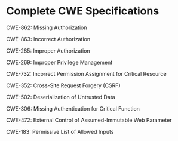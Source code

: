 

# Complete CWE Specifications

CWE-862: Missing Authorization

CWE-863: Incorrect Authorization

CWE-285: Improper Authorization

CWE-269: Improper Privilege Management

CWE-732: Incorrect Permission Assignment for Critical Resource

CWE-352: Cross-Site Request Forgery (CSRF)

CWE-502: Deserialization of Untrusted Data

CWE-306: Missing Authentication for Critical Function

CWE-472: External Control of Assumed-Immutable Web Parameter

CWE-183: Permissive List of Allowed Inputs